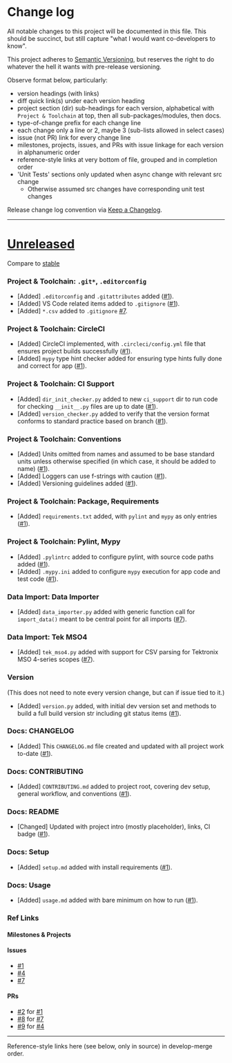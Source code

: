 # Change log
All notable changes to this project will be documented in this file.  This
should be succinct, but still capture "what I would want co-developers to know".

This project adheres to [Semantic Versioning](http://semver.org/), but reserves
the right to do whatever the hell it wants with pre-release versioning.

Observe format below, particularly:
- version headings (with links)
- diff quick link(s) under each version heading
- project section (dir) sub-headings for each version, alphabetical with
      `Project & Toolchain` at top, then all sub-packages/modules, then docs.
- type-of-change prefix for each change line
- each change only a line or 2, maybe 3 (sub-lists allowed in select cases)
- issue (not PR) link for every change line
- milestones, projects, issues, and PRs with issue linkage for each version in
      alphanumeric order
- reference-style links at very bottom of file, grouped and in completion order
- 'Unit Tests' sections only updated when async change with relevant src change
  - Otherwise assumed src changes have corresponding unit test changes

Release change log convention via
[Keep a Changelog](http://keepachangelog.com/).


---


# [Unreleased](https://github.com/VoltServer/UL1400-1_analyzer/tree/develop)

Compare to [stable](https://github.com/VoltServer/UL1400-1_analyzer/compare/stable...develop)


### Project & Toolchain: `.git*`, `.editorconfig`
- [Added] `.editorconfig` and `.gitattributes` added ([#1][]).
- [Added] VS Code related items added to `.gitignore` ([#1][]).
- [Added] `*.csv` added to `.gitignore` [#7][].


### Project & Toolchain: CircleCI
- [Added] CircleCI implemented, with `.circleci/config.yml` file that ensures
      project builds successfully ([#1][]).
- [Added] `mypy` type hint checker added for ensuring type hints fully done and
      correct for app ([#1][]).


### Project & Toolchain: CI Support
- [Added] `dir_init_checker.py` added to new `ci_support` dir to run code for
      checking `__init__.py` files are up to date ([#1][]).
- [Added] `version_checker.py` added to verify that the version format conforms
      to standard practice based on branch ([#1][]).


### Project & Toolchain: Conventions
- [Added] Units omitted from names and assumed to be base standard units unless
      otherwise specified (in which case, it should be added to name) ([#1][]).
- [Added] Loggers can use f-strings with caution ([#1][]).
- [Added] Versioning guidelines added ([#1][]).


### Project & Toolchain: Package, Requirements
- [Added] `requirements.txt` added, with `pylint` and `mypy` as only entries
      ([#1][]).


### Project & Toolchain: Pylint, Mypy
- [Added] `.pylintrc` added to configure pylint, with source code paths added
      ([#1][]).
- [Added] `.mypy.ini` added to configure `mypy` execution for app code and test
      code ([#1][]).


### Data Import: Data Importer
- [Added] `data_importer.py` added with generic function call for
      `import_data()` meant to be central point for all imports ([#7][]).


### Data Import: Tek MSO4
- [Added] `tek_mso4.py` added with support for CSV parsing for Tektronix MSO
      4-series scopes ([#7][]).


### Version
(This does not need to note every version change, but can if issue tied to it.)
- [Added] `version.py` added, with initial dev version set and methods to build
      a full build version str including git status items ([#1][]).


### Docs: CHANGELOG
- [Added] This `CHANGELOG.md` file created and updated with all project work
      to-date ([#1][]).


### Docs: CONTRIBUTING
- [Added] `CONTRIBUTING.md` added to project root, covering dev setup, general
      workflow, and conventions ([#1][]).


### Docs: README
- [Changed] Updated with project intro (mostly placeholder), links, CI badge
      ([#1][]).


### Docs: Setup
- [Added] `setup.md` added with install requirements ([#1][]).


### Docs: Usage
- [Added] `usage.md` added with bare minimum on how to run ([#1][]).


### Ref Links

#### Milestones & Projects

#### Issues
- [#1][]
- [#4][]
- [#7][]

#### PRs
- [#2][] for [#1][]
- [#8][] for [#7][]
- [#9][] for [#4][]

---


Reference-style links here (see below, only in source) in develop-merge order.

[#1]: https://github.com/VoltServer/UL1400-1_analyzer/issues/1 'Issue #1'
[#7]: https://github.com/VoltServer/UL1400-1_analyzer/issues/7 'Issue #7'
[#4]: https://github.com/VoltServer/UL1400-1_analyzer/issues/4 'Issue #4'

[#2]: https://github.com/VoltServer/UL1400-1_analyzer/pull/2 'PR #2'
[#8]: https://github.com/VoltServer/UL1400-1_analyzer/pull/8 'PR #8'
[#9]: https://github.com/VoltServer/UL1400-1_analyzer/pull/9 'PR #9'
